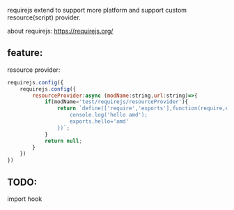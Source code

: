 

requirejs extend to support more platform and support custom resource(script) provider.

about requirejs: https://requirejs.org/

## feature:

resource provider:

```javascript
requirejs.config({
    requirejs.config({
        resourceProvider:async (modName:string,url:string)=>{
            if(modName='test/requirejs/resourceProvider'){
                return `define(['require','exports'],function(require,exports){
                    console.log('hello amd');
                    exports.hello='amd'
                })`;
            }
            return null;
        }
    })
})
```

## TODO:
import hook
